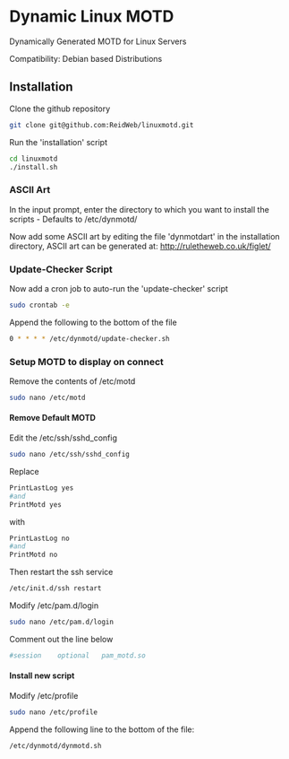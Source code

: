 Dynamic Linux MOTD
=========

Dynamically Generated MOTD for Linux Servers 

Compatibility: Debian based Distributions

## Installation

Clone the github repository
```bash
git clone git@github.com:ReidWeb/linuxmotd.git
```
Run the 'installation' script
```bash
cd linuxmotd
./install.sh
```

### ASCII Art

In the input prompt, enter the directory to which you want to install the scripts - Defaults to /etc/dynmotd/

Now add some ASCII art by editing the file 'dynmotdart' in the installation directory, ASCII art can be generated at:
http://ruletheweb.co.uk/figlet/

### Update-Checker Script

Now add a cron job to auto-run the 'update-checker' script
```bash
sudo crontab -e
```
Append the following to the bottom of the file
```bash
0 * * * * /etc/dynmotd/update-checker.sh
```

### Setup MOTD to display on connect

Remove the contents of /etc/motd
```bash
sudo nano /etc/motd
```

#### Remove Default MOTD
Edit the /etc/ssh/sshd_config 
```bash
sudo nano /etc/ssh/sshd_config  
```
Replace 
```bash
PrintLastLog yes
#and
PrintMotd yes
```
with
```bash
PrintLastLog no
#and
PrintMotd no
```
Then restart the ssh service
```bash
/etc/init.d/ssh restart
```
Modify /etc/pam.d/login
```bash
sudo nano /etc/pam.d/login
```
Comment out the line below
```bash
#session    optional   pam_motd.so
```

#### Install new script

Modify /etc/profile
```bash
sudo nano /etc/profile
```
Append the following line to the bottom of the file:
```bash
/etc/dynmotd/dynmotd.sh
```
